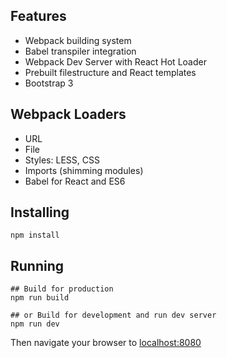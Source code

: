 ## Features
- Webpack building system
- Babel transpiler integration
- Webpack Dev Server with React Hot Loader
- Prebuilt filestructure and React templates
- Bootstrap 3

## Webpack Loaders
- URL
- File
- Styles: LESS, CSS
- Imports (shimming modules)
- Babel for React and ES6

## Installing

```
npm install
```

## Running
```
## Build for production
npm run build

## or Build for development and run dev server
npm run dev
```
Then navigate your browser to [localhost:8080](http://localhost:8080)
